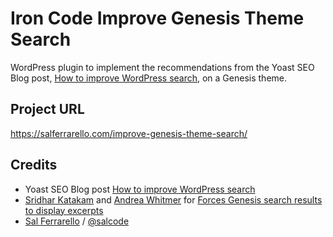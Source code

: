 # Iron Code Improve Genesis Theme Search

WordPress plugin to implement the recommendations from the Yoast SEO Blog post, [How to improve WordPress search](https://yoast.com/wordpress-search/), on a Genesis theme.

## Project URL

https://salferrarello.com/improve-genesis-theme-search/

## Credits

- Yoast SEO Blog post [How to improve WordPress search](https://yoast.com/wordpress-search/)
- [Sridhar Katakam](https://sridharkatakam.com/) and [Andrea Whitmer](https://www.nutsandboltsmedia.com/) for [Forces Genesis search results to display excerpts](https://gist.github.com/nutsandbolts/7377351)
- [Sal Ferrarello](https://salferrarello.com) / [@salcode](https://twitter.com/salcode)
